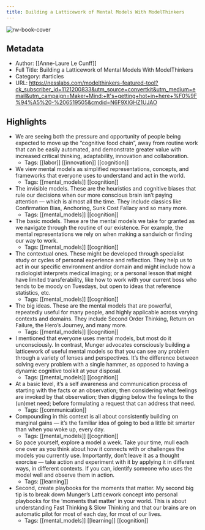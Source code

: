 ```yaml
---
title: Building a Latticework of Mental Models With ModelThinkers
---
```

![rw-book-cover](https://readwise-assets.s3.amazonaws.com/static/images/article0.00998d930354.png)

## Metadata
- Author: [[Anne-Laure Le Cunff]]
- Full Title: Building a Latticework of Mental Models With ModelThinkers
- Category: #articles
- URL: https://nesslabs.com/modelthinkers-featured-tool?ck_subscriber_id=1121200833&utm_source=convertkit&utm_medium=email&utm_campaign=Maker+Mind:+It's+getting+hot+in+here+%F0%9F%94%A5%20-%206519505&cmdid=N6F9XIGHZ1UJAO

## Highlights
- We are seeing both the pressure and opportunity of people being expected to move up the “cognitive food chain”, away from routine work that can be easily automated, and demonstrate greater value with increased critical thinking, adaptability, innovation and collaboration.
    - Tags: [[labor]] [[innovation]] [[cognition]] 
- We view mental models as simplified representations, concepts, and frameworks that everyone uses to understand and act in the world.
    - Tags: [[mental_models]] [[cognition]] 
- The invisible models. These are the heuristics and cognitive biases that rule our decisions when our more conscious brain isn’t paying attention — which is almost all the time. They include classics like Confirmation Bias, Anchoring, Sunk Cost Fallacy and so many more.
    - Tags: [[mental_models]] [[cognition]] 
- The basic models. These are the mental models we take for granted as we navigate through the routine of our existence. For example, the mental representations we rely on when making a sandwich or finding our way to work.
    - Tags: [[mental_models]] [[cognition]] 
- The contextual ones. These might be developed through specialist study or cycles of personal experience and reflection. They help us to act in our specific environment and/or domain and might include how a radiologist interprets medical imaging; or a personal lesson that might have limited transferability, like how to work with your current boss who tends to be moody on Tuesdays, but open to ideas that reference statistics, etc.
    - Tags: [[mental_models]] [[cognition]] 
- The big ideas. These are the mental models that are powerful, repeatedly useful for many people, and highly applicable across varying contexts and domains. They include Second Order Thinking, Return on Failure, the Hero’s Journey, and many more.
    - Tags: [[mental_models]] [[cognition]] 
- I mentioned that everyone uses mental models, but most do it unconsciously. In contrast, Munger advocates consciously building a latticework of useful mental models so that you can see any problem through a variety of lenses and perspectives. It’s the difference between solving every problem with a single hammer, as opposed to having a dynamic cognitive toolkit at your disposal.
    - Tags: [[mental_models]] [[cognition]] 
- At a basic level, it’s a self awareness and communication process of starting with the facts or an observation; then considering what feelings are invoked by that observation; then digging below the feelings to the (un)met need; before formulating a request that can address that need.
    - Tags: [[communication]] 
- Compounding in this context is all about consistently building on marginal gains — it’s the familiar idea of going to bed a little bit smarter than when you woke up, every day.
    - Tags: [[mental_models]] [[cognition]] 
- So pace yourself, explore a model a week. Take your time, mull each one over as you think about how it connects with or challenges the models you currently use. Importantly, don’t leave it as a thought exorcise — take action and experiment with it by applying it in different ways, in different contexts. If you can, identify someone who uses the model well and observe them in action.
    - Tags: [[learning]] 
- Second, create playbooks for the moments that matter. My second big tip is to break down Munger’s Latticework concept into personal playbooks for the ‘moments that matter’ in your world. This is about understanding Fast Thinking & Slow Thinking and that our brains are on automatic pilot for most of each day, for most of our lives.
    - Tags: [[mental_models]] [[learning]] [[cognition]] 
